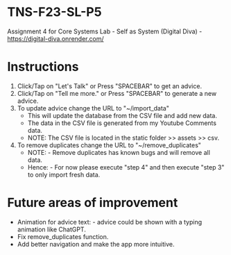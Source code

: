 # TNS-F23-SL-P5
Assignment 4 for Core Systems Lab - Self as System (Digital Diva)
	- https://digital-diva.onrender.com/

# Instructions
1) Click/Tap on "Let's Talk" or Press "SPACEBAR" to get an advice.
2) Click/Tap on "Tell me more." or Press "SPACEBAR" to generate a new advice.
3) To update advice change the URL to "~/import_data"
   	- This will update the database from the CSV file and add new data.
   	- The data in the CSV file is generated from my Youtube Comments data.
   	- NOTE: The CSV file is located in the static folder >> assets >> csv.
4) To remove duplicates change the URL to "~/remove_duplicates"
	- NOTE: - Remove duplicates has known bugs and will remove all data.
	- Hence: - For now please execute "step 4" and then execute "step 3" to only import fresh data.
 
# Future areas of improvement
- Animation for advice text: - advice could be shown with a typing animation like ChatGPT. 
- Fix remove_duplicates function.
- Add better navigation and make the app more intuitive.
